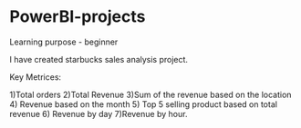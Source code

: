 # PowerBI-projects
Learning purpose - beginner

I have created starbucks sales analysis project.

Key Metrices:

1)Total orders
2)Total Revenue
3)Sum of the revenue based on the location
4) Revenue based on the month
5) Top 5 selling product based on total revenue
6) Revenue by day
7)Revenue by hour.
